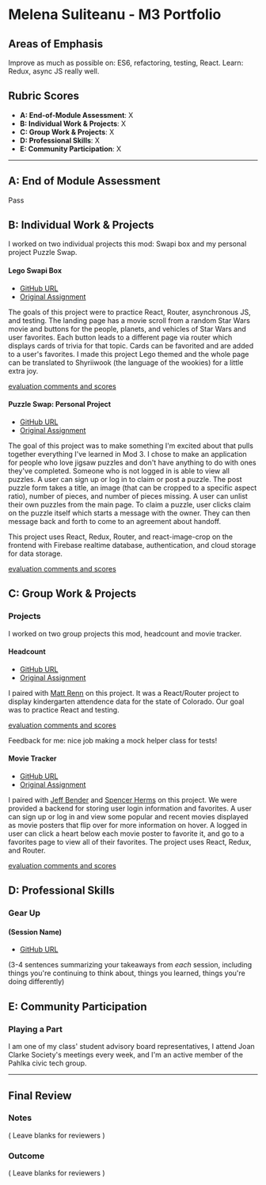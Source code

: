 # Melena Suliteanu - M3 Portfolio

## Areas of Emphasis

Improve as much as possible on: ES6, refactoring, testing, React. Learn: Redux, async JS really well.

## Rubric Scores

* **A: End-of-Module Assessment**: X
* **B: Individual Work & Projects**: X
* **C: Group Work & Projects**: X
* **D: Professional Skills**: X
* **E: Community Participation**: X

-----------------------

## A: End of Module Assessment

Pass


## B: Individual Work & Projects

I worked on two individual projects this mod: Swapi box and my personal project Puzzle Swap.

#### Lego Swapi Box

* [GitHub URL](https://github.com/farmermel/swapi-box)
* [Original Assignment](http://frontend.turing.io/projects/swapi-box.html)

The goals of this project were to practice React, Router, asynchronous JS, and testing. The landing page has a movie scroll from a random Star Wars movie and buttons for the people, planets, and vehicles of Star Wars and user favorites. Each button leads to a different page via router which displays cards of trivia for that topic. Cards can be favorited and are added to a user's favorites. 
I made this project Lego themed and the whole page can be translated to Shyriiwook (the language of the wookies) for a little extra joy.

[evaluation comments and scores](https://github.com/turingschool/front-end-submissions-public/blob/master/1710/mod-3/swapi/melena-suliteanu/scores.md)

#### Puzzle Swap: Personal Project

* [GitHub URL](https://github.com/farmermel/puzzle-swap)
* [Original Assignment](http://frontend.turing.io/projects/self-directed-project.html)

The goal of this project was to make something I'm excited about that pulls together everything I've learned in Mod 3. 
I chose to make an application for people who love jigsaw puzzles and don't have anything to do with ones they've completed. Someone who is not logged in is able to view all puzzles. A user can sign up or log in to claim or post a puzzle. The post puzzle form takes a title, an image (that can be cropped to a specific aspect ratio), number of pieces, and number of pieces missing. A user can unlist their own puzzles from the main page. To claim a puzzle, user clicks claim on the puzzle itself which starts a message with the owner. They can then message back and forth to come to an agreement about handoff.

This project uses React, Redux, Router, and react-image-crop on the frontend with Firebase realtime database, authentication, and cloud storage for data storage.

[evaluation comments and scores](https://github.com/turingschool/front-end-submissions-public/blob/master/1710/mod-3/personal-projects/MelenaSuliteanu/rubric.md)

## C: Group Work & Projects

### Projects

I worked on two group projects this mod, headcount and movie tracker.

#### Headcount

* [GitHub URL](https://github.com/farmermel/headcount2.0)
* [Original Assignment](https://github.com/turingschool-examples/headcount2.0)

I paired with [Matt Renn](https://github.com/rennmatthewp) on this project. It was a React/Router project to display kindergarten attendence data for the state of Colorado. Our goal was to practice React and testing.

[evaluation comments and scores](https://github.com/turingschool/front-end-submissions-public/blob/master/1710/mod-3/headcount/matt-melena/scores.md)

Feedback for me: nice job making a mock helper class for tests!

#### Movie Tracker

* [GitHub URL](https://github.com/farmermel/movie-tracker)
* [Original Assignment](https://github.com/turingschool-examples/movie-tracker)

I paired with [Jeff Bender](https://github.com/j25bender) and [Spencer Herms](https://github.com/PreciseSlice) on this project. We were provided a backend for storing user login information and favorites. A user can sign up or log in and view some popular and recent movies displayed as movie posters that flip over for more information on hover. A logged in user can click a heart below each movie poster to favorite it, and go to a favorites page to view all of their favorites.
The project uses React, Redux, and Router.

[evaluation comments and scores](https://github.com/turingschool/front-end-submissions-public/blob/master/1710/mod-3/movie-tracker/melena-bender-spencer/scores.md)

## D: Professional Skills

### Gear Up
#### (Session Name)

* [GitHub URL]()

(3-4 sentences summarizing your takeaways from _each_ session, including things you're continuing to think about, things you learned, things you're doing differently)

## E: Community Participation

### Playing a Part

I am one of my class' student advisory board representatives, I attend Joan Clarke Society's meetings every week, and I'm an active member of the Pahlka civic tech group. 

------------------

## Final Review

### Notes

( Leave blanks for reviewers )

### Outcome

( Leave blanks for reviewers )
